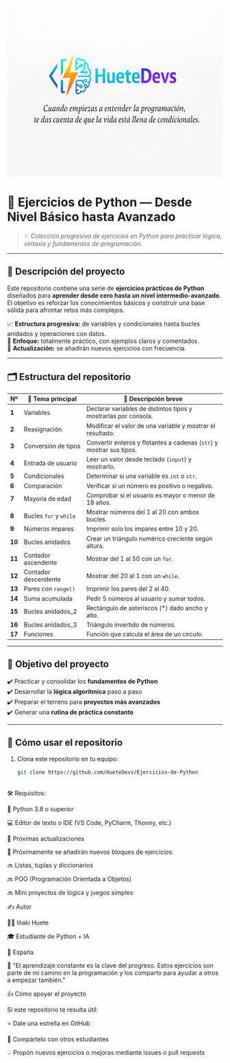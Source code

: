 <p align="center">
  <img src="banner.png" alt="HueteDevs banner" width="800" height="400" />
</p>


# 🐍 Ejercicios de Python — Desde Nivel Básico hasta Avanzado  

> ✨ *Colección progresiva de ejercicios en Python para practicar lógica, sintaxis y fundamentos de programación.*  


---

## 📘 Descripción del proyecto

Este repositorio contiene una serie de **ejercicios prácticos de Python** diseñados para **aprender desde cero hasta un nivel intermedio-avanzado**.  
El objetivo es reforzar los conocimientos básicos y construir una base sólida para afrontar retos más complejos.

📈 **Estructura progresiva:** de variables y condicionales hasta bucles anidados y operaciones con datos.  
🧩 **Enfoque:** totalmente práctico, con ejemplos claros y comentados.  
🔁 **Actualización:** se añadirán nuevos ejercicios con frecuencia.

---

## 🗂️ Estructura del repositorio

| Nº | 🧠 Tema principal | 📝 Descripción breve |
|----|------------------|---------------------|
| **1** | Variables | Declarar variables de distintos tipos y mostrarlas por consola. | (variables.py)
| **2** | Reasignación | Modificar el valor de una variable y mostrar el resultado. |
| **3** | Conversión de tipos | Convertir enteros y flotantes a cadenas (`str`) y mostrar sus tipos. |
| **4** | Entrada de usuario | Leer un valor desde teclado (`input`) y mostrarlo. |
| **5** | Condicionales | Determinar si una variable es `int` o `str`. |
| **6** | Comparación | Verificar si un número es positivo o negativo. |
| **7** | Mayoría de edad | Comprobar si el usuario es mayor o menor de 18 años. |
| **8** | Bucles `for` y `while` | Mostrar números del 1 al 20 con ambos bucles. |
| **9** | Números impares | Imprimir solo los impares entre 10 y 20. |
| **10** | Bucles anidados | Crear un triángulo numérico creciente según altura. |
| **11** | Contador ascendente | Mostrar del 1 al 50 con un `for`. |
| **12** | Contador descendente | Mostrar del 20 al 1 con un `while`. |
| **13** | Pares con `range()` | Imprimir los pares del 2 al 40. |
| **14** | Suma acumulada | Pedir 5 números al usuario y sumar todos. |
| **15** | Bucles anidados_2 | Rectángulo de asteriscos (*) dado ancho y alto. |
| **16** | Bucles anidados_3 | Triángulo invertido de números. |
| **17** | Funciones | Función que calcula el área de un círculo. |
---

## 🧠 Objetivo del proyecto

✔️ Practicar y consolidar los **fundamentos de Python**  
✔️ Desarrollar la **lógica algorítmica** paso a paso  
✔️ Preparar el terreno para **proyectos más avanzados**  
✔️ Generar una **rutina de práctica constante**  

---

## 🚀 Cómo usar el repositorio

1. Clona este repositorio en tu equipo:
   ```bash
   git clone https://github.com/HueteDevs/Ejercicios-de-Python
 
🛠️ Requisitos:

🐍 Python 3.8 o superior

💻 Editor de texto o IDE (VS Code, PyCharm, Thonny, etc.)

📅 Próximas actualizaciones

🚧 Próximamente se añadirán nuevos bloques de ejercicios:

🔜 Listas, tuplas y diccionarios

🔜 POO (Programación Orientada a Objetos)

🔜 Mini proyectos de lógica y juegos simples

✍️ Autor

👨‍💻 Iñaki Huete

🎓 Estudiante de Python + IA

📍 España

💬 "El aprendizaje constante es la clave del progreso. Estos ejercicios son parte de mi camino en la programación y los comparto para ayudar a otros a empezar también."

👍 Cómo apoyar el proyecto

Si este repositorio te resulta útil:

⭐ Dale una estrella en GitHub

🔁 Compártelo con otros estudiantes

💡 Propón nuevos ejercicios o mejoras mediante issues o pull requests


